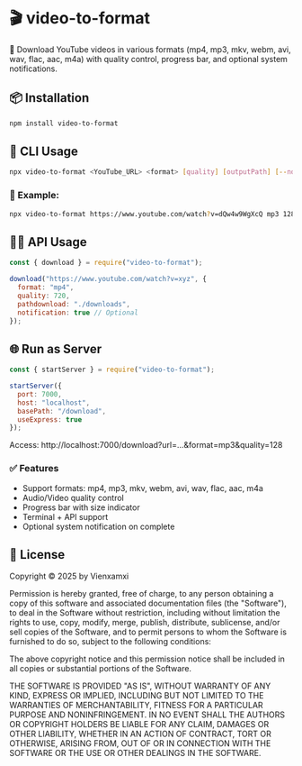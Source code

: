 # 🎬 video-to-format

🎥 Download YouTube videos in various formats (mp4, mp3, mkv, webm, avi, wav, flac, aac, m4a) with quality control, progress bar, and optional system notifications.

## 📦 Installation

```bash
npm install video-to-format
```

## 🚀 CLI Usage

```bash
npx video-to-format <YouTube_URL> <format> [quality] [outputPath] [--notify]
```

### 📝 Example:

```bash
npx video-to-format https://www.youtube.com/watch?v=dQw4w9WgXcQ mp3 128 ./music --notify
```

## 🧑‍💻 API Usage

```JavaScript
const { download } = require("video-to-format");

download("https://www.youtube.com/watch?v=xyz", {
  format: "mp4",
  quality: 720,
  pathdownload: "./downloads",
  notification: true // Optional
});
```

## 🌐 Run as Server

```JavaScript
const { startServer } = require("video-to-format");

startServer({
  port: 7000,
  host: "localhost",
  basePath: "/download",
  useExpress: true
});
```
Access: http://localhost:7000/download?url=...&format=mp3&quality=128

### ✅ Features
- Support formats: mp4, mp3, mkv, webm, avi, wav, flac, aac, m4a
- Audio/Video quality control
- Progress bar with size indicator
- Terminal + API support
- Optional system notification on complete

## 📄 License

Copyright © 2025 by Vienxamxi

Permission is hereby granted, free of charge, to any person obtaining a copy of this software and associated documentation files (the "Software"), to deal in the Software without restriction, including without limitation the rights to use, copy, modify, merge, publish, distribute, sublicense, and/or sell copies of the Software, and to permit persons to whom the Software is furnished to do so, subject to the following conditions:

The above copyright notice and this permission notice shall be included in all copies or substantial portions of the Software.

THE SOFTWARE IS PROVIDED "AS IS", WITHOUT WARRANTY OF ANY KIND, EXPRESS OR IMPLIED, INCLUDING BUT NOT LIMITED TO THE WARRANTIES OF MERCHANTABILITY, FITNESS FOR A PARTICULAR PURPOSE AND NONINFRINGEMENT. IN NO EVENT SHALL THE AUTHORS OR COPYRIGHT HOLDERS BE LIABLE FOR ANY CLAIM, DAMAGES OR OTHER LIABILITY, WHETHER IN AN ACTION OF CONTRACT, TORT OR OTHERWISE, ARISING FROM, OUT OF OR IN CONNECTION WITH THE SOFTWARE OR THE USE OR OTHER DEALINGS IN THE SOFTWARE.